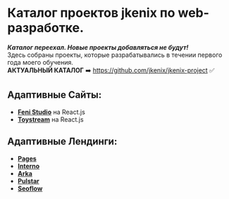 # Каталог проектов jkenix по web-разработке.

***Каталог переехал. Новые проекты добавляться не будут!***  
Здесь собраны проекты, которые разрабатывались в течении первого года моего обучения.  
**АКТУАЛЬНЫЙ КАТАЛОГ** ➡️ https://github.com/jkenix/jkenix-project :white_check_mark:  

## Адаптивные Сайты:
- [**Feni Studio**](https://github.com/jkenix/jkenix-project/tree/feni-website) на React.js  
- [**Toystream**](https://github.com/jkenix/jkenix.github.io/tree/toystream) на React.js   
## Адаптивные Лендинги:  
- [**Pages**](https://github.com/jkenix/jkenix.github.io/tree/pages-page)  
- [**Interno**](https://github.com/jkenix/jkenix.github.io/tree/interno)  
- [**Arka**](https://github.com/jkenix/jkenix.github.io/tree/arka)  
- [**Pulstar**](https://github.com/jkenix/jkenix.github.io/tree/pulstar)  
- [**Seoflow**](https://github.com/jkenix/jkenix.github.io/tree/seoflow)  
